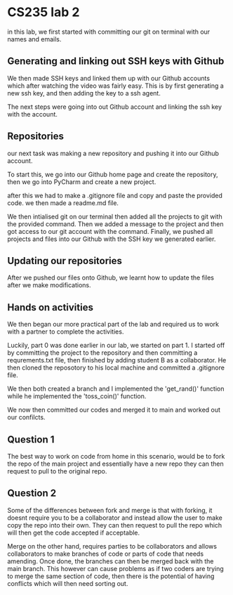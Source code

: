# CS235 lab 2

in this lab, we first started with committing our git on terminal with our names and emails.

## Generating and linking out SSH keys with Github
We then made SSH keys and linked them up with our Github accounts which after watching the video was fairly easy. This is by first generating a new ssh key,  and then adding the key to a ssh agent. 

The next steps were going into out Github account and linking the ssh key with the account. 

## Repositories

our next task was making a new repository and pushing it into our Github account.

To start this, we go into our Github home page and create the repository, then we go into PyCharm and create a new project.

after this we had to make a .gitignore file and copy and paste the provided code. we then made a readme.md file.

We then intialised git on our terminal then added all the projects to git with the provided command. Then we added a message to the project and then got access to our git account with the command. Finally, we pushed all projects and files into our Github with the SSH key we generated earlier.

## Updating our repositories

After we pushed our files onto Github, we learnt how to update the files after we make modifications. 

## Hands on activities

We then began our more practical part of the lab and required us to work with a partner to complete the activities.

Luckily, part 0 was done earlier in our lab, we started on part 1. I started off by committing the project to the repository and then committing a requrements.txt file, then finished by adding student B as a collaborator. He then cloned the reposotory to his local machine and committed a .gitignore file. 

We then both created a branch and I implemented the 'get_rand()' function while he implemented the 'toss_coin()' function. 

We now then committed our codes and merged it to main and worked out our confilcts.

## Question 1

The best way to work on code from home in this scenario, would be to fork the repo of the main project and essentially have a new repo they can then request to pull to the original repo. 

## Question 2

Some of the differences between fork and merge is that with forking, it doesnt require you to be a collaborator and instead allow the user to make copy the repo into their own. They can then request to pull the repo which will then get the code accepted if acceptable.

Merge on the other hand, requires parties to be collaborators and allows collaborators to make branches of code or parts of code that needs amending. Once done, the branches can then be merged back with the main branch. This however can cause problems as if two coders are trying to merge the same section of code, then there is the potential of having conflicts which will then need sorting out.